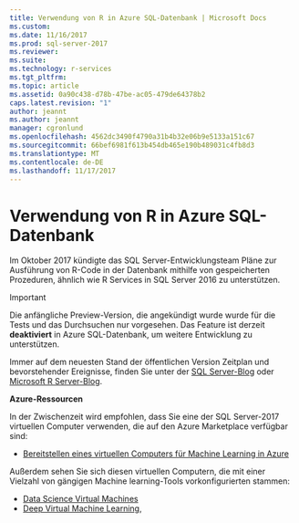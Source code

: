 ```yaml
---
title: Verwendung von R in Azure SQL-Datenbank | Microsoft Docs
ms.custom: 
ms.date: 11/16/2017
ms.prod: sql-server-2017
ms.reviewer: 
ms.suite: 
ms.technology: r-services
ms.tgt_pltfrm: 
ms.topic: article
ms.assetid: 0a90c438-d78b-47be-ac05-479de64378b2
caps.latest.revision: "1"
author: jeannt
ms.author: jeannt
manager: cgronlund
ms.openlocfilehash: 4562dc3490f4790a31b4b32e06b9e5133a151c67
ms.sourcegitcommit: 66bef6981f613b454db465e190b489031c4fb8d3
ms.translationtype: MT
ms.contentlocale: de-DE
ms.lasthandoff: 11/17/2017
---
```

# <a name="using-r-in-azure-sql-database"></a>Verwendung von R in Azure SQL-Datenbank

Im Oktober 2017 kündigte das SQL Server-Entwicklungsteam Pläne zur Ausführung von R-Code in der Datenbank mithilfe von gespeicherten Prozeduren, ähnlich wie R Services in SQL Server 2016 zu unterstützen.

> [!IMPORTANT]
> Die anfängliche Preview-Version, die angekündigt wurde wurde für die Tests und das Durchsuchen nur vorgesehen. Das Feature ist derzeit **deaktiviert** in Azure SQL-Datenbank, um weitere Entwicklung zu unterstützen. 

Immer auf dem neuesten Stand der öffentlichen Version Zeitplan und bevorstehender Ereignisse, finden Sie unter der [SQL Server-Blog](https://blogs.technet.microsoft.com/dataplatforminsider/) oder [Microsoft R Server-Blog](https://blogs.msdn.microsoft.com/rserver/).

**Azure-Ressourcen**

In der Zwischenzeit wird empfohlen, dass Sie eine der SQL Server-2017 virtuellen Computer verwenden, die auf den Azure Marketplace verfügbar sind: 

+ [Bereitstellen eines virtuellen Computers für Machine Learning in Azure](provision-the-r-server-only-sql-server-2016-enterprise-vm-on-azure.md)

Außerdem sehen Sie sich diesen virtuellen Computern, die mit einer Vielzahl von gängigen Machine learning-Tools vorkonfigurierten stammen:

+ [Data Science Virtual Machines](https://docs.microsoft.com/azure/machine-learning/data-science-virtual-machine/overview)
+ [Deep Virtual Machine Learning](https://docs.microsoft.com/azure/machine-learning/data-science-virtual-machine/deep-learning-dsvm-overview), 

